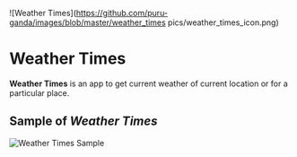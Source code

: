 ![Weather Times](https://github.com/puru-ganda/images/blob/master/weather_times pics/weather_times_icon.png)
# Weather Times
**Weather Times** is an app to get current weather of current location or for a particular place.

## Sample of _Weather Times_
![Weather Times Sample]()
